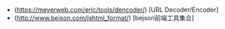 #
- (https://meyerweb.com/eric/tools/dencoder/) [URL Decoder/Encoder]   
- (http://www.bejson.com/jshtml_format/) [bejson前端工具集合]

